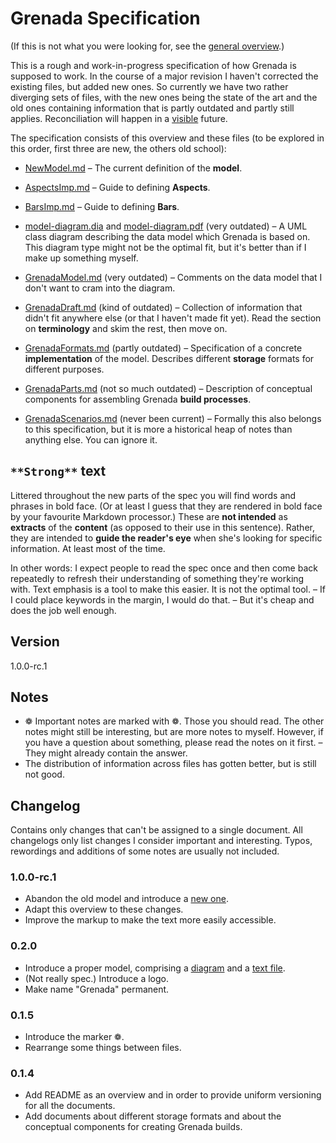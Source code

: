 # Grenada Specification

(If this is not what you were looking for, see the [general
overview](https://github.com/clj-grenada/lib-grenada/doc/overview.md).)

This is a rough and work-in-progress specification of how Grenada is supposed to
work. In the course of a major revision I haven't corrected the existing files,
but added new ones. So currently we have two rather diverging sets of files,
with the new ones being the state of the art and the old ones containing
information that is partly outdated and partly still applies. Reconciliation
will happen in a [visible](https://en.wikiquote.org/wiki/Herbert_A.%5fSimon)
future.

The specification consists of this overview and these files (to be explored in
this order, first three are new, the others old school):

 - [NewModel.md](NewModel.md) – The current definition of the **model**.

 - [AspectsImp.md](AspectsImp.md) – Guide to defining **Aspects**.

 - [BarsImp.md](BarsImp.md) – Guide to defining **Bars**.

 - [model-diagram.dia](model-diagram.dia) and
   [model-diagram.pdf](model-diagram.pdf) (very outdated) – A UML class diagram
   describing the data model which Grenada is based on. This diagram type might
   not be the optimal fit, but it's better than if I make up something myself.

 - [GrenadaModel.md](GrenadaModel.md) (very outdated) – Comments on the data
   model that I don't want to cram into the diagram.

 - [GrenadaDraft.md](GrenadaDraft.md) (kind of outdated) – Collection of
   information that didn't fit anywhere else (or that I haven't made fit yet).
   Read the section on **terminology** and skim the rest, then move on.

 - [GrenadaFormats.md](GrenadaFormats.md) (partly outdated) – Specification of a
   concrete **implementation** of the model. Describes different **storage**
   formats for different purposes.

 - [GrenadaParts.md](GrenadaParts.md) (not so much outdated) – Description of
   conceptual components for assembling Grenada **build processes**.

 - [GrenadaScenarios.md](GrenadaScenarios.md) (never been current) – Formally
   this also belongs to this specification, but it is more a historical heap of
   notes than anything else. You can ignore it.


## `**Strong**` text

Littered throughout the new parts of the spec you will find words and phrases in
bold face. (Or at least I guess that they are rendered in bold face by your
favourite Markdown processor.) These are **not intended** as **extracts** of the
**content** (as opposed to their use in this sentence). Rather, they are
intended to **guide the reader's eye** when she's looking for specific
information. At least most of the time.

In other words: I expect people to read the spec once and then come back
repeatedly to refresh their understanding of something they're working with.
Text emphasis is a tool to make this easier. It is not the optimal tool. – If I
could place keywords in the margin, I would do that. – But it's cheap and does
the job well enough.


## Version

1.0.0-rc.1

## Notes

 - ❁ Important notes are marked with ❁. Those you should read. The other notes
   might still be interesting, but are more notes to myself. However, if you
   have a question about something, please read the notes on it first. – They
   might already contain the answer.
 - The distribution of information across files has gotten better, but is still
   not good.

## Changelog

Contains only changes that can't be assigned to a single document. All
changelogs only list changes I consider important and interesting. Typos,
rewordings and additions of some notes are usually not included.

### 1.0.0-rc.1

 - Abandon the old model and introduce a [new one](NewModel.md).
 - Adapt this overview to these changes.
 - Improve the markup to make the text more easily accessible.

### 0.2.0

 - Introduce a proper model, comprising a [diagram](model-diagram.pdf) and a
   [text file](GrenadaModel.md).
 - (Not really spec.) Introduce a logo.
 - Make name "Grenada" permanent.

### 0.1.5

 - Introduce the marker ❁.
 - Rearrange some things between files.

### 0.1.4

 - Add README as an overview and in order to provide uniform versioning for all
   the documents.
 - Add documents about different storage formats and about the conceptual
   components for creating Grenada builds.
